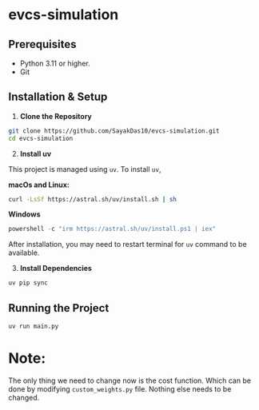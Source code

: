 # evcs-simulation 

## Prerequisites

- Python 3.11 or higher.
- Git 
## Installation & Setup
1. **Clone the Repository**
```bash
git clone https://github.com/SayakDas10/evcs-simulation.git
cd evcs-simulation
``````
2. **Install uv**

This project is managed using `uv`. To install `uv`,

**macOs and Linux:**
```bash
curl -LsSf https://astral.sh/uv/install.sh | sh 
```
**Windows**

```PowerShell
powershell -c "irm https://astral.sh/uv/install.ps1 | iex"
```
After installation, you may need to restart terminal for `uv` command to be available.

3. **Install Dependencies**

````bash
uv pip sync
````
## Running the Project

```bash
uv run main.py
```
# Note:

The only thing we need to change now is the cost function. Which can be done by modifying `custom_weights.py` file. Nothing else needs to be changed.
